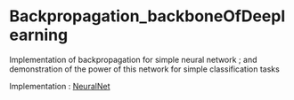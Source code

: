 # Backpropagation_backboneOfDeeplearning
Implementation of backpropagation for simple neural network ; and demonstration of the power of this network for simple classification tasks

Implementation : [NeuralNet](https://github.com/its7ARC/Backpropagation_backboneOfDeeplearning/blob/master/NeuralNet.ipynb)

